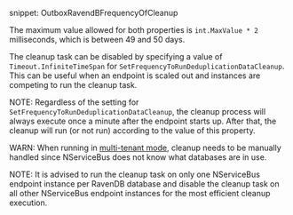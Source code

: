 snippet: OutboxRavendBFrequencyOfCleanup

The maximum value allowed for both properties is `int.MaxValue * 2` milliseconds, which is between 49 and 50 days.

The cleanup task can be disabled by specifying a value of `Timeout.InfiniteTimeSpan` for `SetFrequencyToRunDeduplicationDataCleanup`. This can be useful when an endpoint is scaled out and instances are competing to run the cleanup task.

NOTE: Regardless of the setting for `SetFrequencyToRunDeduplicationDataCleanup`, the cleanup process will always execute once a minute after the endpoint starts up. After that, the cleanup will run (or not run) according to the value of this property.

WARN: When running in [multi-tenant mode](/persistence/ravendb/#multi-tenant-support), cleanup needs to be manually handled since NServiceBus does not know what databases are in use.

NOTE: It is advised to run the cleanup task on only one NServiceBus endpoint instance per RavenDB database and disable the cleanup task on all other NServiceBus endpoint instances for the most efficient cleanup execution.
